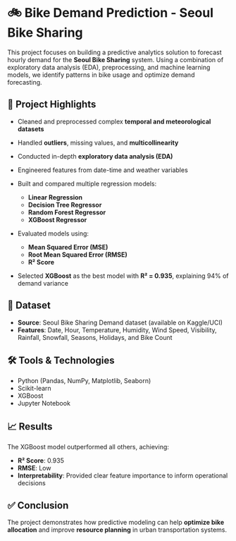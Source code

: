 # 🚲 Bike Demand Prediction - Seoul Bike Sharing

This project focuses on building a predictive analytics solution to forecast hourly demand for the **Seoul Bike Sharing** system. Using a combination of exploratory data analysis (EDA), preprocessing, and machine learning models, we identify patterns in bike usage and optimize demand forecasting.

## 📌 Project Highlights

* Cleaned and preprocessed complex **temporal and meteorological datasets**
* Handled **outliers**, missing values, and **multicollinearity**
* Conducted in-depth **exploratory data analysis (EDA)**
* Engineered features from date-time and weather variables
* Built and compared multiple regression models:

  * **Linear Regression**
  * **Decision Tree Regressor**
  * **Random Forest Regressor**
  * **XGBoost Regressor**
* Evaluated models using:

  * **Mean Squared Error (MSE)**
  * **Root Mean Squared Error (RMSE)**
  * **R² Score**
* Selected **XGBoost** as the best model with **R² = 0.935**, explaining 94% of demand variance

## 📂 Dataset

* **Source**: Seoul Bike Sharing Demand dataset (available on Kaggle/UCI)
* **Features**: Date, Hour, Temperature, Humidity, Wind Speed, Visibility, Rainfall, Snowfall, Seasons, Holidays, and Bike Count

## 🛠️ Tools & Technologies

* Python (Pandas, NumPy, Matplotlib, Seaborn)
* Scikit-learn
* XGBoost
* Jupyter Notebook

## 📈 Results

The XGBoost model outperformed all others, achieving:

* **R² Score**: 0.935
* **RMSE**: Low
* **Interpretability**: Provided clear feature importance to inform operational decisions

## ✅ Conclusion

The project demonstrates how predictive modeling can help **optimize bike allocation** and improve **resource planning** in urban transportation systems.


